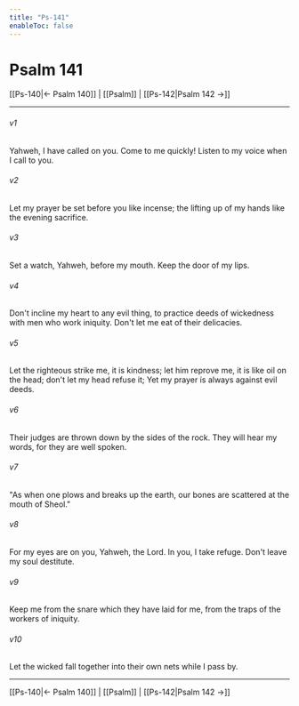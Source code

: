 ```yaml
---
title: "Ps-141"
enableToc: false
---
```

# Psalm 141

[[Ps-140|← Psalm 140]] | [[Psalm]] | [[Ps-142|Psalm 142 →]]
***



###### v1 
Yahweh, I have called on you. Come to me quickly! Listen to my voice when I call to you. 

###### v2 
Let my prayer be set before you like incense; the lifting up of my hands like the evening sacrifice. 

###### v3 
Set a watch, Yahweh, before my mouth. Keep the door of my lips. 

###### v4 
Don't incline my heart to any evil thing, to practice deeds of wickedness with men who work iniquity. Don't let me eat of their delicacies. 

###### v5 
Let the righteous strike me, it is kindness; let him reprove me, it is like oil on the head; don't let my head refuse it; Yet my prayer is always against evil deeds. 

###### v6 
Their judges are thrown down by the sides of the rock. They will hear my words, for they are well spoken. 

###### v7 
"As when one plows and breaks up the earth, our bones are scattered at the mouth of Sheol." 

###### v8 
For my eyes are on you, Yahweh, the Lord. In you, I take refuge. Don't leave my soul destitute. 

###### v9 
Keep me from the snare which they have laid for me, from the traps of the workers of iniquity. 

###### v10 
Let the wicked fall together into their own nets while I pass by.

***
[[Ps-140|← Psalm 140]] | [[Psalm]] | [[Ps-142|Psalm 142 →]]
